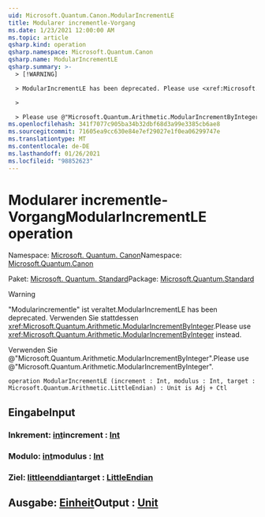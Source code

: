 ```yaml
---
uid: Microsoft.Quantum.Canon.ModularIncrementLE
title: Modularer incrementle-Vorgang
ms.date: 1/23/2021 12:00:00 AM
ms.topic: article
qsharp.kind: operation
qsharp.namespace: Microsoft.Quantum.Canon
qsharp.name: ModularIncrementLE
qsharp.summary: >-
  > [!WARNING]

  > ModularIncrementLE has been deprecated. Please use <xref:Microsoft.Quantum.Arithmetic.ModularIncrementByInteger> instead.

  >

  > Please use @"Microsoft.Quantum.Arithmetic.ModularIncrementByInteger".
ms.openlocfilehash: 341f7077c905ba34b32dbf68d3a99e3385cb6ae8
ms.sourcegitcommit: 71605ea9cc630e84e7ef29027e1f0ea06299747e
ms.translationtype: MT
ms.contentlocale: de-DE
ms.lasthandoff: 01/26/2021
ms.locfileid: "98852623"
---
```

# <a name="modularincrementle-operation"></a><span data-ttu-id="c1e5d-102">Modularer incrementle-Vorgang</span><span class="sxs-lookup"><span data-stu-id="c1e5d-102">ModularIncrementLE operation</span></span>

<span data-ttu-id="c1e5d-103">Namespace: [Microsoft. Quantum. Canon](xref:Microsoft.Quantum.Canon)</span><span class="sxs-lookup"><span data-stu-id="c1e5d-103">Namespace: [Microsoft.Quantum.Canon](xref:Microsoft.Quantum.Canon)</span></span>

<span data-ttu-id="c1e5d-104">Paket: [Microsoft. Quantum. Standard](https://nuget.org/packages/Microsoft.Quantum.Standard)</span><span class="sxs-lookup"><span data-stu-id="c1e5d-104">Package: [Microsoft.Quantum.Standard](https://nuget.org/packages/Microsoft.Quantum.Standard)</span></span>


> [!WARNING]
> <span data-ttu-id="c1e5d-105">"Modularincrementle" ist veraltet.</span><span class="sxs-lookup"><span data-stu-id="c1e5d-105">ModularIncrementLE has been deprecated.</span></span> <span data-ttu-id="c1e5d-106">Verwenden Sie stattdessen <xref:Microsoft.Quantum.Arithmetic.ModularIncrementByInteger>.</span><span class="sxs-lookup"><span data-stu-id="c1e5d-106">Please use <xref:Microsoft.Quantum.Arithmetic.ModularIncrementByInteger> instead.</span></span>
>
> <span data-ttu-id="c1e5d-107">Verwenden Sie @"Microsoft.Quantum.Arithmetic.ModularIncrementByInteger".</span><span class="sxs-lookup"><span data-stu-id="c1e5d-107">Please use @"Microsoft.Quantum.Arithmetic.ModularIncrementByInteger".</span></span>



```qsharp
operation ModularIncrementLE (increment : Int, modulus : Int, target : Microsoft.Quantum.Arithmetic.LittleEndian) : Unit is Adj + Ctl
```


## <a name="input"></a><span data-ttu-id="c1e5d-108">Eingabe</span><span class="sxs-lookup"><span data-stu-id="c1e5d-108">Input</span></span>

### <a name="increment--int"></a><span data-ttu-id="c1e5d-109">Inkrement: [int](xref:microsoft.quantum.lang-ref.int)</span><span class="sxs-lookup"><span data-stu-id="c1e5d-109">increment : [Int](xref:microsoft.quantum.lang-ref.int)</span></span>




### <a name="modulus--int"></a><span data-ttu-id="c1e5d-110">Modulo: [int](xref:microsoft.quantum.lang-ref.int)</span><span class="sxs-lookup"><span data-stu-id="c1e5d-110">modulus : [Int](xref:microsoft.quantum.lang-ref.int)</span></span>




### <a name="target--littleendian"></a><span data-ttu-id="c1e5d-111">Ziel: [littleenddian](xref:Microsoft.Quantum.Arithmetic.LittleEndian)</span><span class="sxs-lookup"><span data-stu-id="c1e5d-111">target : [LittleEndian](xref:Microsoft.Quantum.Arithmetic.LittleEndian)</span></span>





## <a name="output--unit"></a><span data-ttu-id="c1e5d-112">Ausgabe: [Einheit](xref:microsoft.quantum.lang-ref.unit)</span><span class="sxs-lookup"><span data-stu-id="c1e5d-112">Output : [Unit](xref:microsoft.quantum.lang-ref.unit)</span></span>

